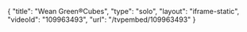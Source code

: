 {
    "title": "Wean Green&reg;Cubes",
    "type": "solo",
    "layout": "iframe-static",
    "videoId": "109963493",
    "url": "\/tvpembed\/109963493"
}